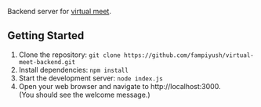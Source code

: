 Backend server for [virtual meet](https://github.com/fampiyush/virtual-meet).

## Getting Started
1. Clone the repository: `git clone https://github.com/fampiyush/virtual-meet-backend.git`
2. Install dependencies: `npm install`
3. Start the development server: `node index.js`
4. Open your web browser and navigate to http://localhost:3000. <br>(You should see the welcome message.)

